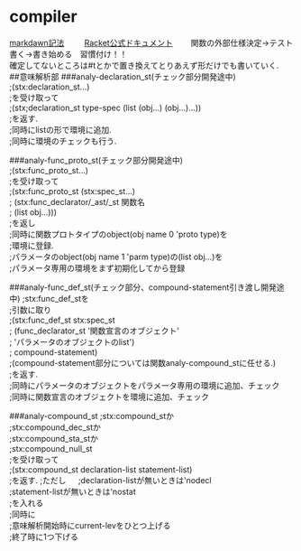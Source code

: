 # compiler
[markdawn記法](http://kojika17.com/2013/01/starting-markdown.html)  　　
[Racket公式ドキュメント](http://docs.racket-lang.org/reference/exns.html?q=error#%28def._%28%28quote._~23~25kernel%29._error%29%29)　　
関数の外部仕様決定->テスト書く->書き始める　習慣付け！！  
確定してないところは#tとかで置き換えてとりあえず形だけでも書いていく.  
##意味解析部
###analy-declaration_st(チェック部分開発途中)  
;(stx:declaration_st...)  
;を受け取って  
;(stx;declaration_st type-spec (list (obj...) (obj...)...))  
;を返す.  
;同時にlistの形で環境に追加.  
;同時に環境のチェックも行う.  

###analy-func_proto_st(チェック部分開発途中)  
;(stx:func_proto_st...)  
;を受け取って  
;(stx:func_proto_st (stx:spec_st...)     
;                   (stx:func_declarator/_ast/_st 関数名  
;                                (list obj...)))  
;を返し    
;同時に関数プロトタイプのobject(obj name 0 'proto type)を  
;環境に登録.  
;パラメータのobject(obj name 1 'parm type)の(list obj...)を  
;パラメータ専用の環境をまず初期化してから登録  

###analy-func_def_st(チェック部分、compound-statement引き渡し開発途中)
;stx:func_def_stを  
;引数に取り   
;(stx:func_def_st stx:spec_st   
;                 (func_declarator_st '関数宣言のオブジェクト'  
;                                     'パラメータのオブジェクトのlist')  
;                 compound-statement)  
;(compound-statement部分については関数analy-compound_stに任せる.)  
;を返す.  
;同時にパラメータのオブジェクトをパラメータ専用の環境に追加、チェック  
;同時に関数宣言のオブジェクトを環境に追加、チェック 

###analy-compound_st
;stx:compound_stか  
;stx:compound_dec_stか  
;stx:compound_sta_stか  
;stx:compound_null_st  
;を受け取って    
;(stx:compound_st declaration-list statement-list)  
;を返す. 
;ただし  　
;declaration-listが無いときは'nodecl  
;statement-listが無いときは'nostat  
;を入れる  
;同時に  
;意味解析開始時にcurrent-levをひとつ上げる  
;終了時に1つ下げる  





